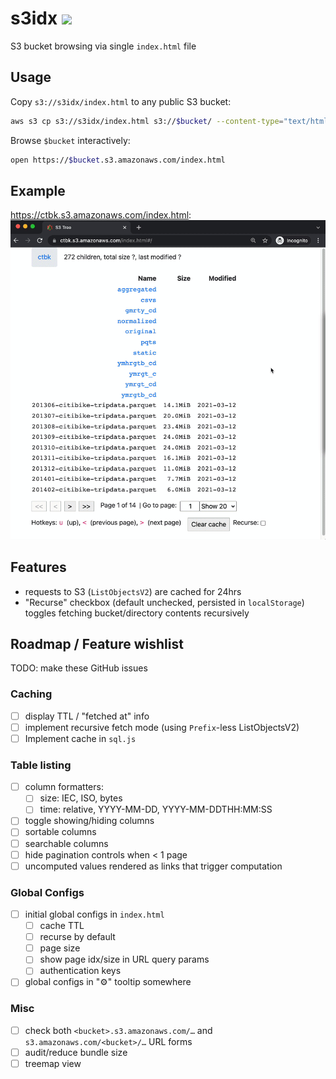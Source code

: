 # s3idx ![](assets/favicon.ico)
S3 bucket browsing via single `index.html` file

## Usage
Copy `s3://s3idx/index.html` to any public S3 bucket:
```bash
aws s3 cp s3://s3idx/index.html s3://$bucket/ --content-type="text/html; charset=utf-8" --acl public-read
```

Browse `$bucket` interactively:
```bash
open https://$bucket.s3.amazonaws.com/index.html
```

## Example
https://ctbk.s3.amazonaws.com/index.html:
![](ctbk.gif)

## Features
- requests to S3 (`ListObjectsV2`) are cached for 24hrs
- "Recurse" checkbox (default unchecked, persisted in `localStorage`) toggles fetching bucket/directory contents recursively

## Roadmap / Feature wishlist
TODO: make these GitHub issues

### Caching
- [ ] display TTL / "fetched at" info
- [ ] implement recursive fetch mode (using `Prefix`-less ListObjectsV2)
- [ ] Implement cache in `sql.js`

### Table listing
- [ ] column formatters:
  - [ ] size: IEC, ISO, bytes
  - [ ] time: relative, YYYY-MM-DD, YYYY-MM-DDTHH:MM:SS
- [ ] toggle showing/hiding columns
- [ ] sortable columns
- [ ] searchable columns
- [ ] hide pagination controls when < 1 page
- [ ] uncomputed values rendered as links that trigger computation

### Global Configs
- [ ] initial global configs in `index.html`
  - [ ] cache TTL
  - [ ] recurse by default
  - [ ] page size
  - [ ] show page idx/size in URL query params
  - [ ] authentication keys
- [ ] global configs in "⚙️" tooltip somewhere

### Misc
- [ ] check both `<bucket>.s3.amazonaws.com/…` and `s3.amazonaws.com/<bucket>/…` URL forms
- [ ] audit/reduce bundle size
- [ ] treemap view
